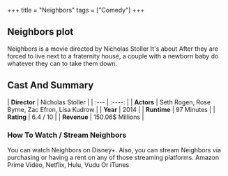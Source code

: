 +++
title = "Neighbors"
tags = ["Comedy"]
+++
## Neighbors plot
Neighbors is a movie directed by Nicholas Stoller It's about After they are forced to live next to a fraternity house, a couple with a newborn baby do whatever they can to take them down.
## Cast And Summary
| **Director**      | Nicholas Stoller |
    | :---        |    :----:   |
    |  **Actors** | Seth Rogen, Rose Byrne, Zac Efron, Lisa Kudrow |
    | **Year**   | 2014    |
    |  **Runtime** | 97 Minutes |
    |  **Rating** | 6.4 / 10 | 
    |  **Revenue** | 150.06$ Millions |
### How To Watch / Stream Neighbors
You can watch Neighbors on Disney+.
Also, you can stream Neighbors via purchasing or having a rent on any of those streaming platforms.
Amazon Prime Video, Netflix, Hulu, Vudu Or iTunes